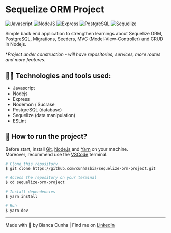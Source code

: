 # Sequelize ORM Project

![Javascript](https://img.shields.io/badge/-Javascript-black?style=flat-square&logo=javascript)
![NodeJS](https://img.shields.io/badge/-NodeJS-black?style=flat-square&logo=node.js)
![Express](https://img.shields.io/badge/-Express-black?style=flat-square&logo=express)
![PostgreSQL](https://img.shields.io/badge/-PostgreSQL-black?style=flat-square&logo=postgresql)
![Sequelize](https://img.shields.io/badge/-SequelizeORM-black?style=flat-square&logo=sequelize)
  
Simple back end application to strengthen learnings about Sequelize ORM, PostgreSQL, Migrations, Seeders, MVC (Model-View-Controller) and CRUD in Nodejs.

**Project under construction - will have repositories, services, more routes and more features.*

## :woman_technologist: Technologies and tools used:

- Javascript
- Nodejs
- Express
- Nodemon / Sucrase
- PostgreSQL (database)
- Sequelize (data manipulation)
- ESLint

## 🚀 How to run the project?

Before start, install [Git](https://git-scm.com), [Node.js](https://nodejs.org/en/) and [Yarn](https://classic.yarnpkg.com/en/docs/install/#windows-stable) on your machine.<br>
Moreover, recommend use the [VSCode](https://code.visualstudio.com/) terminal.

```bash
# Clone this repository
$ git clone https://github.com/cunhasbia/sequelize-orm-project.git

# Access the repository on your terminal
$ cd sequelize-orm-project

# Install dependencies
$ yarn install

# Run
$ yarn dev
```
<hr>

Made with :orange_heart: by Bianca Cunha | Find me on [LinkedIn](https://www.linkedin.com/in/biancascunha)